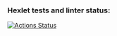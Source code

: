 ### Hexlet tests and linter status:
[![Actions Status](https://github.com/ivMokretsov/devops-for-programmers-project-77/actions/workflows/hexlet-check.yml/badge.svg)](https://github.com/ivMokretsov/devops-for-programmers-project-77/actions)
